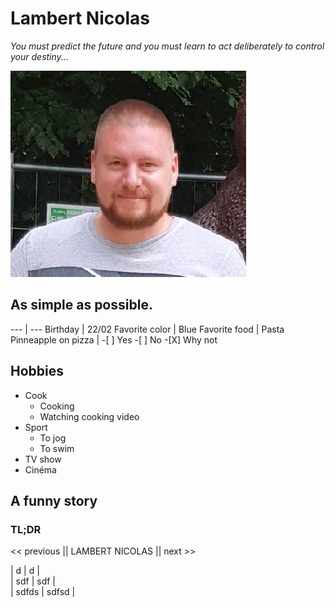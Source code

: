 # Lambert Nicolas #

*You must predict the future and you must learn to act deliberately to control your destiny...*

![This is an image](photo.jpeg)

## As simple as possible.

--- | --- 
Birthday | 22/02
Favorite color | Blue
Favorite food | Pasta
Pinneapple on pizza | -[ ] Yes -[ ] No -[X] Why not

## Hobbies
- Cook
    - Cooking
    - Watching cooking video
- Sport
    - To jog
    - To swim
- TV show
- Cinéma

## A funny story 

### TL;DR 


<< previous || LAMBERT NICOLAS || next >>





| d  |  d |   
|  sdf |  sdf |   
|  sdfds |  sdfsd |   